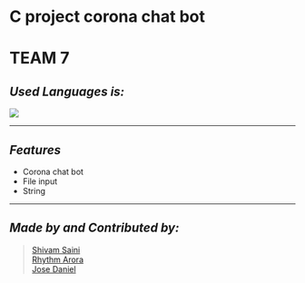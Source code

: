 # C project corona chat bot
# TEAM 7
## _Used Languages is:_

![](https://img.shields.io/badge/C-00599C?style=for-the-badge&logo=c&logoColor=white)
  
___

## _Features_

- Corona chat bot
- File input
- String

___

## _Made by and Contributed by:_
> [Shivam Saini](https://github.com/Phoenix-07)<br />
[Rhythm Arora](https://github.com/rym29)<br />
[Jose Daniel](https://github.com/Danielpzos)<br />






